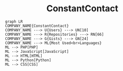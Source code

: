 <h1 align="center">ConstantContact</h1>

```mermaid
graph LR
COMPANY_NAME{ConstantContact}
COMPANY_NAME ---> U{Users} ---> UN[10]
COMPANY_NAME ---> R{Repositories} ---> RN[66]
COMPANY_NAME ---> G{Gists} ---> GN[24]
COMPANY_NAME ---> ML{Most Used<br>Languages}
ML --> PHP[PHP]
ML --> JavaScript[JavaScript]
ML --> HTML[HTML]
ML --> Python[Python]
ML --> CSS[CSS]
```
